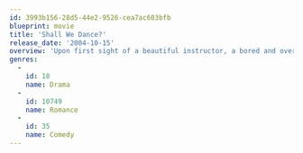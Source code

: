 ```yaml
---
id: 3993b156-28d5-44e2-9526-cea7ac603bfb
blueprint: movie
title: 'Shall We Dance?'
release_date: '2004-10-15'
overview: 'Upon first sight of a beautiful instructor, a bored and overworked estate lawyer signs up for ballroom dancing lessons.'
genres:
  -
    id: 18
    name: Drama
  -
    id: 10749
    name: Romance
  -
    id: 35
    name: Comedy
---
```

